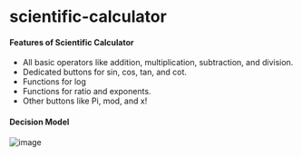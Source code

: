 # scientific-calculator
#### Features of Scientific Calculator
- All basic operators like addition, multiplication, subtraction, and division.
- Dedicated buttons for sin, cos, tan, and cot.
- Functions for log
- Functions for ratio and exponents.
- Other buttons like Pi, mod, and x!

#### Decision Model
![image](https://user-images.githubusercontent.com/108235775/204789802-5e7f3a2e-a5bc-4c92-8193-eede88c5505d.png)
